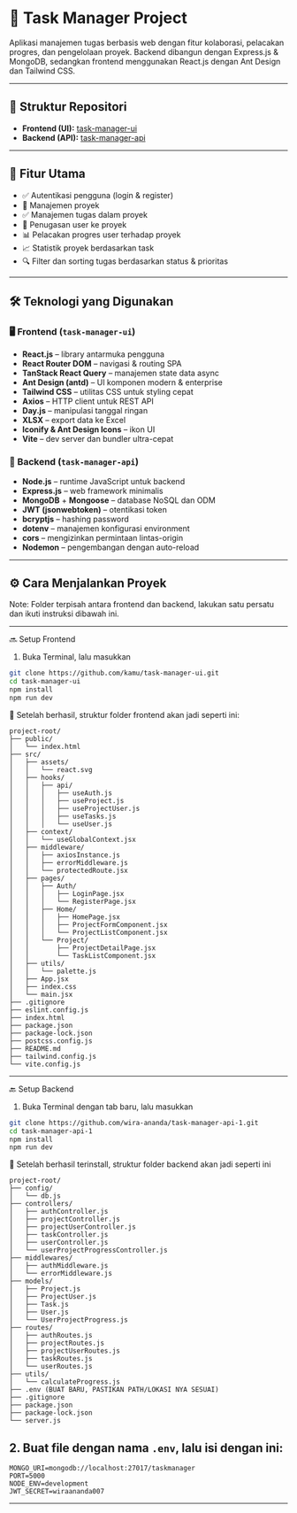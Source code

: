 # 🧠 Task Manager Project

Aplikasi manajemen tugas berbasis web dengan fitur kolaborasi, pelacakan progres, dan pengelolaan proyek. Backend dibangun dengan Express.js & MongoDB, sedangkan frontend menggunakan React.js dengan Ant Design dan Tailwind CSS.

---

## 📁 Struktur Repositori

- **Frontend (UI):** [task-manager-ui](https://github.com/wira-ananda/task-manager-ui)
- **Backend (API):** [task-manager-api](https://github.com/wira-ananda/task-manager-api-1)

---

## 🚀 Fitur Utama

- ✅ Autentikasi pengguna (login & register)
- 📁 Manajemen proyek
- ✅ Manajemen tugas dalam proyek
- 👥 Penugasan user ke proyek
- 📊 Pelacakan progres user terhadap proyek
- 📈 Statistik proyek berdasarkan task
- 🔍 Filter dan sorting tugas berdasarkan status & prioritas

---
## 🛠️ Teknologi yang Digunakan

### 🖥️ Frontend (`task-manager-ui`)

- **React.js** – library antarmuka pengguna
- **React Router DOM** – navigasi & routing SPA
- **TanStack React Query** – manajemen state data async
- **Ant Design (antd)** – UI komponen modern & enterprise
- **Tailwind CSS** – utilitas CSS untuk styling cepat
- **Axios** – HTTP client untuk REST API
- **Day.js** – manipulasi tanggal ringan
- **XLSX** – export data ke Excel
- **Iconify & Ant Design Icons** – ikon UI
- **Vite** – dev server dan bundler ultra-cepat

### 🔧 Backend (`task-manager-api`)

- **Node.js** – runtime JavaScript untuk backend
- **Express.js** – web framework minimalis
- **MongoDB** + **Mongoose** – database NoSQL dan ODM
- **JWT (jsonwebtoken)** – otentikasi token
- **bcryptjs** – hashing password
- **dotenv** – manajemen konfigurasi environment
- **cors** – mengizinkan permintaan lintas-origin
- **Nodemon** – pengembangan dengan auto-reload

---

## ⚙️ Cara Menjalankan Proyek

Note: Folder terpisah antara frontend dan backend, lakukan satu persatu dan ikuti instruksi dibawah ini.

---
🔜 Setup Frontend

1. Buka Terminal, lalu masukkan
```bash
git clone https://github.com/kamu/task-manager-ui.git
cd task-manager-ui
npm install
npm run dev
```

📌 Setelah berhasil, struktur folder frontend akan jadi seperti ini:
```
project-root/
├── public/
│   └── index.html
├── src/
│   ├── assets/
│   │   └── react.svg
│   ├── hooks/
│   │   ├── api/
│   │   │   ├── useAuth.js
│   │   │   ├── useProject.js
│   │   │   ├── useProjectUser.js
│   │   │   ├── useTasks.js
│   │   │   └── useUser.js
│   ├── context/
│   │   └── useGlobalContext.jsx
│   ├── middleware/
│   │   ├── axiosInstance.js
│   │   ├── errorMiddleware.js
│   │   └── protectedRoute.jsx
│   ├── pages/
│   │   ├── Auth/
│   │   │   ├── LoginPage.jsx
│   │   │   └── RegisterPage.jsx
│   │   ├── Home/
│   │   │   ├── HomePage.jsx
│   │   │   ├── ProjectFormComponent.jsx
│   │   │   └── ProjectListComponent.jsx
│   │   └── Project/
│   │       ├── ProjectDetailPage.jsx
│   │       └── TaskListComponent.jsx
│   ├── utils/
│   │   └── palette.js
│   ├── App.jsx
│   ├── index.css
│   └── main.jsx
├── .gitignore
├── eslint.config.js
├── index.html
├── package.json
├── package-lock.json
├── postcss.config.js
├── README.md
├── tailwind.config.js
└── vite.config.js
```
---
🔙 Setup Backend

1. Buka Terminal dengan tab baru, lalu masukkan
```bash
git clone https://github.com/wira-ananda/task-manager-api-1.git
cd task-manager-api-1
npm install
npm run dev
```

📌 Setelah berhasil terinstall, struktur folder backend akan jadi seperti ini
```
project-root/
├── config/
│   └── db.js
├── controllers/
│   ├── authController.js
│   ├── projectController.js
│   ├── projectUserController.js
│   ├── taskController.js
│   ├── userController.js
│   └── userProjectProgressController.js
├── middlewares/
│   ├── authMiddleware.js
│   └── errorMiddleware.js
├── models/
│   ├── Project.js
│   ├── ProjectUser.js
│   ├── Task.js
│   ├── User.js
│   └── UserProjectProgress.js
├── routes/
│   ├── authRoutes.js
│   ├── projectRoutes.js
│   ├── projectUserRoutes.js
│   ├── taskRoutes.js
│   └── userRoutes.js
├── utils/
│   └── calculateProgress.js
├── .env (BUAT BARU, PASTIKAN PATH/LOKASI NYA SESUAI)
├── .gitignore
├── package.json
├── package-lock.json
└── server.js
```

## 2. Buat file dengan nama `.env`, lalu isi dengan ini:
```
MONGO_URI=mongodb://localhost:27017/taskmanager
PORT=5000
NODE_ENV=development
JWT_SECRET=wiraananda007
```


---
